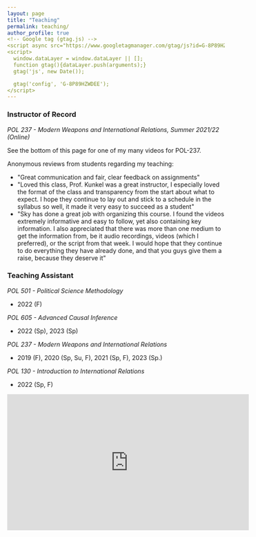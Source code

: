 ```yaml
---
layout: page
title: "Teaching"
permalink: teaching/
author_profile: true
<!-- Google tag (gtag.js) -->
<script async src="https://www.googletagmanager.com/gtag/js?id=G-8P89HZWDEE"></script>
<script>
  window.dataLayer = window.dataLayer || [];
  function gtag(){dataLayer.push(arguments);}
  gtag('js', new Date());

  gtag('config', 'G-8P89HZWDEE');
</script>
---
```


### Instructor of Record

*POL 237 - Modern Weapons and International Relations, Summer 2021/22 (Online)*

See the bottom of this page for one of my many videos for POL-237.

Anonymous reviews from students regarding my teaching:

* "Great communication and fair, clear feedback on assignments"
* "Loved this class, Prof. Kunkel was a great instructor, I especially loved the format of the class and transparency from the start about what to expect. I hope they continue to lay out and stick to a schedule in the syllabus so well, it made it very easy to succeed as a student"
* "Sky has done a great job with organizing this course. I found the videos extremely informative and easy to follow, yet also containing key information. I also appreciated that there was more than one medium to get the information from, be it audio recordings, videos (which I preferred), or the script from that week. I would hope that they continue to do everything they have already done, and that you guys give them a raise, because they deserve it"


### Teaching Assistant
*POL 501 - Political Science Methodology*
* 2022 (F)

*POL 605 - Advanced Causal Inference*
* 2022 (Sp), 2023 (Sp)

*POL 237 - Modern Weapons and International Relations*
* 2019 (F), 2020 (Sp, Su, F), 2021 (Sp, F), 2023 (Sp.)

*POL 130 - Introduction to International Relations*
* 2022 (Sp, F)


<iframe width="560" height="315" src="https://www.youtube.com/embed/wKZOaYvHC5A" title="YouTube video player" frameborder="0" allow="accelerometer; autoplay; clipboard-write; encrypted-media; gyroscope; picture-in-picture" allowfullscreen></iframe>
